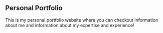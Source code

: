 ## Personal Portfolio
This is my personal portfolio website where you can checkout information about me and information about my ecpertise and experience!
